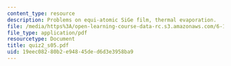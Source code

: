 ```yaml
---
content_type: resource
description: Problems on equi-atomic SiGe film, thermal evaporation.
file: /media/https%3A/open-learning-course-data-rc.s3.amazonaws.com/6-152j-micro-nano-processing-technology-fall-2005/19eec08280b2e94845ded6d3e3958ba9_quiz2_s05.pdf
file_type: application/pdf
resourcetype: Document
title: quiz2_s05.pdf
uid: 19eec082-80b2-e948-45de-d6d3e3958ba9
---
```

